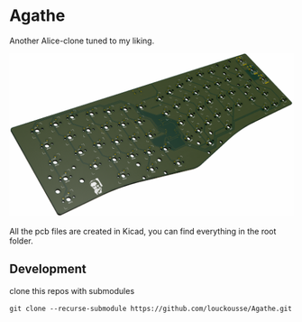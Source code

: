 # Agathe
Another Alice-clone tuned to my liking.

![image](keyboard_view.png)

All the pcb files are created in Kicad, you can find everything in the root folder.

## Development

clone this repos with submodules
```
git clone --recurse-submodule https://github.com/louckousse/Agathe.git
```
